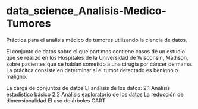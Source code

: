 # data_science_Analisis-Medico-Tumores
Práctica para el análisis médico de tumores utilizando la ciencia de datos.

El conjunto de datos sobre el que partimos contiene casos de un estudio que se realizó en los Hospitales de la Universidad de Wisconsin, Madison, sobre pacientes que se habían sometido a una cirugía por cáncer de mama. La prácitca consiste en determinar si el tumor detectado es benigno o maligno.

La carga de conjuntos de datos
El análisis de los datos:
2.1 Análisis estadístico básico
2.2 Análisis exploratorio de los datos
La reducción de dimensionalidad
El uso de árboles CART
